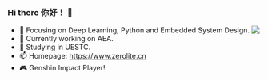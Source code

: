 ### Hi there 你好！ 👋

<img align="right" src="https://github-readme-stats.vercel.app/api?username=JimHans&show_icons=true&icon_color=CE1D2D&text_color=718096&bg_color=ffffff&hide_title=true" />

- :orange_book: Focusing on Deep Learning, Python and Embedded System Design.
- 🔭 Currently working on AEA.
- :hammer: Studying in UESTC.
- 📫 Homepage: https://www.zerolite.cn
- 🎮 Genshin Impact Player!

<!--
**JimHans/JimHans** is a ✨ _special_ ✨ repository because its `README.md` (this file) appears on your GitHub profile.

Here are some ideas to get you started:

- 🔭 I’m currently working on ...
- 🌱 I’m currently learning ...
- 👯 I’m looking to collaborate on ...
- 🤔 I’m looking for help with ...
- 💬 Ask me about ...
- 📫 How to reach me: ...
- 😄 Pronouns: ...
- ⚡ Fun fact: ...
-->
